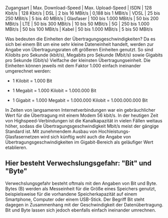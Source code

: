  

Zugangsart  |  	Max. Download-Speed	     |   Max. Upload-Speed
|    ISDN	     |      128 Kbit/s         |	  128 Kbit/s
|    DSL	      |      2 bis 16 MBit/s 	  |   0,188 bis 1 MBit/s
|    VDSL	     |      25 bis 250 MBit/s 	|   5 bis 40 MBit/s
|    Glasfaser	|   100 bis 1.000 MBit/s 	|  50 bis 200 MBit/s
|    LTE	      |    50 bis 300 MBit/s   	|    10 bis 50 MBit/s
|    5G	       |   250 bis 1.000 MBit/s 	|  50 bis 100 MBit/s
|    Kabel	    |   50 bis 1.000 MBit/s  	|  5 bis 50 MBit/s

Was bedeuten die Einheiten der Übertragungsgeschwindigkeiten?
Da es sich bei einem Bit um eine sehr kleine Dateneinheit handelt, werden zur Angabe von Übertragungsraten oft größeren Einheiten genutzt. 
So sind Kilobits pro Sekunde (kbit/s), Megabits pro Sekunde (Mbit/s) sowie Gigabits pro Sekunde (Gbit/s) Vielfache der kleinsten Übertragungseinheit. 
Die Einheiten können jeweils mit dem Faktor 1.000 einfach ineinander umgerechnet werden:

- 1 Kilobit = 1.000 Bit

- 1 Megabit = 1.000 Kilobit = 1.000.000 Bit

- 1 Gigabit = 1.000 Megabit = 1.000.000 Kilobit = 1.000.000.000 Bit

In Zeiten von langsameren Internetverbindungen war ein gebräuchlicher Wert für die Übertragung mit einem Modem 56 kbit/s. 
In der heutigen Zeit von Highspeed-Verbindungen ist die Kanalkapazität in vielen Fällen weitaus höher, 
sodass die Übertragungsgeschwindigkeit Mbit/s meist der gängige Standard ist. 
Mit zunehmendem Ausbau von Hochleistungs-Glasfasernetzen wird sich künftig wohl 
auch die Angabe von Übertragungsgeschwindigkeiten im Gigabit-Bereich als geläufiger Wert etablieren.

## Hier besteht Verwechslungsgefahr: "Bit" und "Byte"
Verwechslungsgefahr besteht oftmals mit den Angaben von Bit und Byte. 
Bytes (B) werden als Messeinheit für die Größe eines Speichers genutzt, beispielsweise für die vorhandene Speicherkapazität auf einem Smartphone, Computer oder einem USB-Stick. 
Der Begriff Bit steht dagegen in Zusammenhang mit der Geschwindigkeit der Datenübertragung. 
Bit und Byte lassen sich jedoch ebenfalls einfach ineinander umrechnen.









